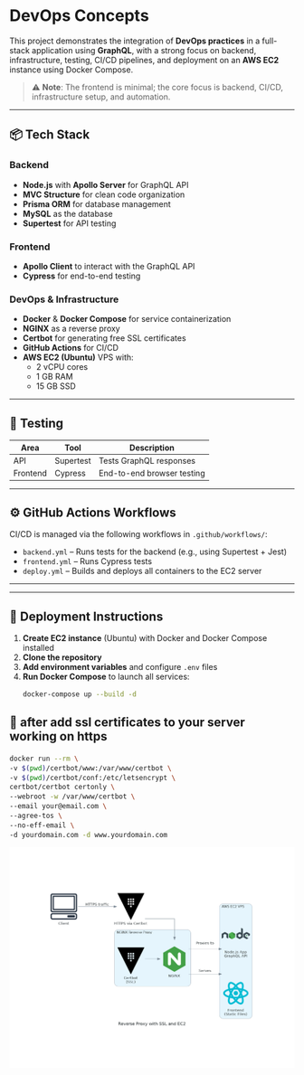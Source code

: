 # DevOps Concepts

This project demonstrates the integration of **DevOps practices** in a full-stack application using **GraphQL**, with a strong focus on backend, infrastructure, testing, CI/CD pipelines, and deployment on an **AWS EC2** instance using Docker Compose.

> ⚠️ **Note**: The frontend is minimal; the core focus is backend, CI/CD, infrastructure setup, and automation.

---

## 📦 Tech Stack

### Backend
- **Node.js** with **Apollo Server** for GraphQL API
- **MVC Structure** for clean code organization
- **Prisma ORM** for database management
- **MySQL** as the database
- **Supertest** for API testing

### Frontend
- **Apollo Client** to interact with the GraphQL API
- **Cypress** for end-to-end testing

### DevOps & Infrastructure
- **Docker** & **Docker Compose** for service containerization
- **NGINX** as a reverse proxy
- **Certbot** for generating free SSL certificates
- **GitHub Actions** for CI/CD
- **AWS EC2 (Ubuntu)** VPS with:
  - 2 vCPU cores
  - 1 GB RAM
  - 15 GB SSD

---

## 🧪 Testing

| Area       | Tool       | Description                      |
|------------|------------|----------------------------------|
| API        | Supertest  | Tests GraphQL responses          |
| Frontend   | Cypress    | End-to-end browser testing       |

---

## ⚙️ GitHub Actions Workflows

CI/CD is managed via the following workflows in `.github/workflows/`:

- `backend.yml` – Runs tests for the backend (e.g., using Supertest + Jest)
- `frontend.yml` – Runs Cypress tests
- `deploy.yml` – Builds and deploys all containers to the EC2 server

---


---

## 🚀 Deployment Instructions

1. **Create EC2 instance** (Ubuntu) with Docker and Docker Compose installed
2. **Clone the repository**
3. **Add environment variables** and configure `.env` files
4. **Run Docker Compose** to launch all services:
   ```bash
   docker-compose up --build -d
## 🔐 after add ssl certificates to your server working on https 
   ```bash
   docker run --rm \
  -v $(pwd)/certbot/www:/var/www/certbot \
  -v $(pwd)/certbot/conf:/etc/letsencrypt \
  certbot/certbot certonly \
  --webroot -w /var/www/certbot \
  --email your@email.com \
  --agree-tos \
  --no-eff-email \
  -d yourdomain.com -d www.yourdomain.com
 ```

  ![reverse_proxy_architecture](./reverse_proxy_with_ssl_and_ec2.png) 

  

